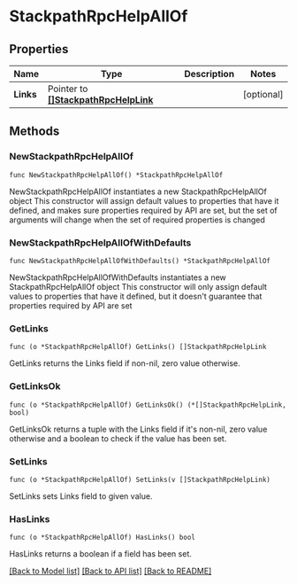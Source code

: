 # StackpathRpcHelpAllOf

## Properties

Name | Type | Description | Notes
------------ | ------------- | ------------- | -------------
**Links** | Pointer to [**[]StackpathRpcHelpLink**](stackpath.rpc.Help.Link.md) |  | [optional] 

## Methods

### NewStackpathRpcHelpAllOf

`func NewStackpathRpcHelpAllOf() *StackpathRpcHelpAllOf`

NewStackpathRpcHelpAllOf instantiates a new StackpathRpcHelpAllOf object
This constructor will assign default values to properties that have it defined,
and makes sure properties required by API are set, but the set of arguments
will change when the set of required properties is changed

### NewStackpathRpcHelpAllOfWithDefaults

`func NewStackpathRpcHelpAllOfWithDefaults() *StackpathRpcHelpAllOf`

NewStackpathRpcHelpAllOfWithDefaults instantiates a new StackpathRpcHelpAllOf object
This constructor will only assign default values to properties that have it defined,
but it doesn't guarantee that properties required by API are set

### GetLinks

`func (o *StackpathRpcHelpAllOf) GetLinks() []StackpathRpcHelpLink`

GetLinks returns the Links field if non-nil, zero value otherwise.

### GetLinksOk

`func (o *StackpathRpcHelpAllOf) GetLinksOk() (*[]StackpathRpcHelpLink, bool)`

GetLinksOk returns a tuple with the Links field if it's non-nil, zero value otherwise
and a boolean to check if the value has been set.

### SetLinks

`func (o *StackpathRpcHelpAllOf) SetLinks(v []StackpathRpcHelpLink)`

SetLinks sets Links field to given value.

### HasLinks

`func (o *StackpathRpcHelpAllOf) HasLinks() bool`

HasLinks returns a boolean if a field has been set.


[[Back to Model list]](../README.md#documentation-for-models) [[Back to API list]](../README.md#documentation-for-api-endpoints) [[Back to README]](../README.md)


